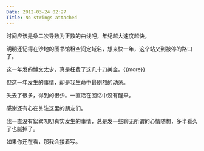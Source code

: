 ```yaml
---
Date: 2012-03-24 02:27
Title: No strings attached
---
```


时间应该是条二次导数为正数的曲线吧，年纪越大速度越快。

明明还记得在沙地的图书馆租空间定域名，想来快一年，这个站又到被停的路口了。

这一年发的博文太少，真是枉费了这几十刀美金。{{more}}

但这一年发生的事情，却是我生命中最剧烈的动荡。

失去了很多，得到的很少。一直活在回忆中没有醒来。

感谢还有心在关注这里的朋友们。

我一直没有絮絮叨叨真实发生的事情，总是发一些聊无所谓的心情随想，多半看久了也腻掉了。

如果你还在看，那我会接着写。